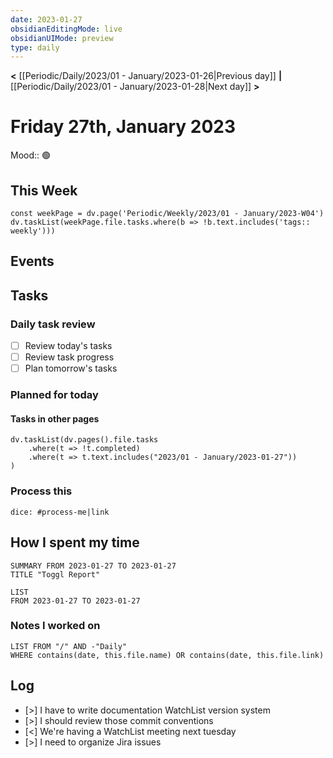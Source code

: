 ```yaml
---
date: 2023-01-27
obsidianEditingMode: live
obsidianUIMode: preview
type: daily
---
```


**<** [[Periodic/Daily/2023/01 - January/2023-01-26|Previous day]] **|** [[Periodic/Daily/2023/01 - January/2023-01-28|Next day]] **>**

# Friday 27th, January 2023

Mood:: 🟢

## This Week

```dataviewjs
const weekPage = dv.page('Periodic/Weekly/2023/01 - January/2023-W04')
dv.taskList(weekPage.file.tasks.where(b => !b.text.includes('tags:: weekly')))
```

## Events

## Tasks

### Daily task review
- [ ] Review today's tasks
- [ ] Review task progress
- [ ] Plan tomorrow's tasks

### Planned for today

#### Tasks in other pages
```dataviewjs
dv.taskList(dv.pages().file.tasks
	.where(t => !t.completed)
	.where(t => t.text.includes("2023/01 - January/2023-01-27"))
)
```

### Process this
`dice: #process-me|link`

## How I spent my time

```toggl
SUMMARY FROM 2023-01-27 TO 2023-01-27
TITLE "Toggl Report"
```

```toggl
LIST
FROM 2023-01-27 TO 2023-01-27
```

### Notes I worked on

```dataview
LIST FROM "/" AND -"Daily"
WHERE contains(date, this.file.name) OR contains(date, this.file.link)
```

## Log
- [>] I have to write documentation WatchList version system
- [>] I should review those commit conventions
- [<] We're having a WatchList meeting next tuesday
- [>] I need to organize Jira issues
